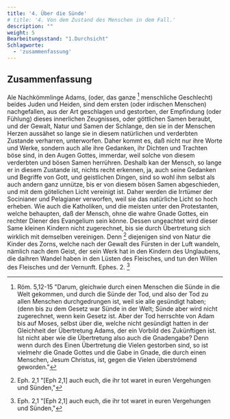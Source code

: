 ```yaml
---
title: '4. Über die Sünde'
# title: '4. Von dem Zustand des Menschen in dem Fall.'
description: ""
weight: 5
Bearbeitungsstand: "1.Durchsicht"
Schlagworte:
  - 'zusammenfassung'
---
```


<!-- Seite 144 -->

Zusammenfassung
---------------

Ale Nachkömmlinge Adams, (oder, das ganze [^a_pre_04-satz_01]
menschliche Geschlecht) beides Juden und Heiden,
sind dem ersten (oder irdischen Menschen) nachgefallen,
aus der Art geschlagen und gestorben, der
Empfindung (oder Fühlung) dieses innerlichen
Zeugnisses, oder göttlichen Samen beraubt,<!-- seite 29 -->
und der Gewalt, Natur und Samen der Schlange,
den sie in der Menschen Herzen aussähet so lange
sie in diesem natürlichen und verderbten Zustande
verharren, unterworfen. Daher kommt
es, daß nicht nur ihre Worte und Werke, sondern
auch alle ihre Gedanken, ihr Dichten und Trachten
böse sind, in den Augen Gottes, immerdar,
weil solche von diesem verderbten und bösen Samen
herrühren. Deshalb kan der Mensch, so
lange er in diesem Zustande ist, nichts recht erkennen,
ja, auch seine Gedanken und Begriffe von
Gott, und geistlichen Dingen, sind so wohl ihm
selbst als auch andern ganz unnütze, bis er von diesem
bösen Samen abgeschieden, und mit dem götelichen
Licht vereinigt ist. Daher werden die
Irrtümer der Socinianer und Pelagianer verworfen,
weil sie das natürliche Licht so hoch erheben.
Wie auch die Katholiken,<!-- Seite 144 --><!-- content-0114.xml -->
und die meisten
unter den Protestanten, welche behaupten, daß
der Mensch, ohne die wahre Gnade Gottes,
ein rechter Diener des Evangelium sein könne.
Dessen ungeachtet wird dieser Same kleinen Kindern
nicht zugerechnet, bis sie durch Übertretung
sich wirklich mit demselben vereinigen. Denn [^a_pre_04-satz_02]
diejenigen sind von Natur die Kinder des Zorns,
welche nach der Gewalt des Fürsten in der
Luft wandeln, nämlich nach dem Geist, der
sein Werk hat in den Kindern des Unglaubens,
die daihren Wandel haben in den Lüsten
des Fleisches, und tun den Willen des Fleisches
und der Vernunft. Ephes. 2. [^a_pre_04-satz_02]

<!-- Fussnoten -->

[^a_pre_04-satz_01]: Röm. 5,12-15 "Darum, gleichwie durch einen Menschen die Sünde in die Welt gekommen, und durch die Sünde der Tod, und also der Tod zu allen Menschen durchgedrungen ist, weil sie alle gesündigt haben; (denn bis zu dem Gesetz war Sünde in der Welt; Sünde aber wird nicht zugerechnet, wenn kein Gesetz ist. Aber der Tod herrschte von Adam bis auf Moses, selbst über die, welche nicht gesündigt hatten in der Gleichheit der Übertretung Adams, der ein Vorbild des Zukünftigen ist. Ist nicht aber wie die Übertretung also auch die Gnadengabe? Denn wenn durch des Einen Übertretung die Vielen gestorben sind, so ist vielmehr die Gnade Gottes und die Gabe in Gnade, die durch einen Menschen, Jesum Christus, ist, gegen die Vielen überströmend geworden."

[^a_pre_04-satz_02]: Eph. 2,1 "[Eph 2,1] auch euch, die ihr tot waret in euren Vergehungen und Sünden,"